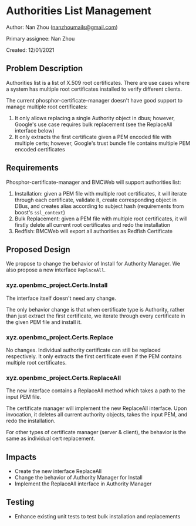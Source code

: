 # Authorities List Management

Author:
  Nan Zhou (nanzhoumails@gmail.com)

Primary assignee:
  Nan Zhou

Created:
  12/01/2021

## Problem Description

Authorities list is a list of X.509 root certificates. There are use cases
where a system has multiple root certificates installed to verify different
clients.

The current phosphor-certificate-manager doesn't have good support to manage
multiple root certificates:

1. It only allows replacing a single Authority object in dbus; however,
Google's use case requires bulk replacement (see the ReplaceAll interface
below)
2. It only extracts the first certificate given a PEM encoded file
with multiple certs; however, Google's trust bundle file contains multiple
PEM encoded certificates

## Requirements

Phosphor-certificate-manager and BMCWeb will support authorities list:

1. Installation: given a PEM file with multiple root certificates, it will
iterate through each certificate, validate it, create corresponding object in
DBus, and creates alias according to subject hash (requirements from boost's
`ssl_context`)
2. Bulk Replacement: given a PEM file with multiple root
certificates, it will firstly delete all current root certificates and redo
the installation
3. Redfish: BMCWeb will export all authorities as Redfish
Certificate

## Proposed Design

We propose to change the behavior of Install for Authority Manager. We also
propose a new interface `ReplaceAll`.

### xyz.openbmc_project.Certs.Install

The interface itself doesn't need any change.

The only behavior change is that when certificate type is Authority, rather
than just extract the first certificate, we iterate through every certificate
in the given PEM file and install it.

### xyz.openbmc_project.Certs.Replace

No changes. Individual authority certificate can still be replaced
respectively. It only extracts the first certificate even if the PEM contains
multiple root certificates.

### xyz.openbmc_project.Certs.ReplaceAll

The new interface contains a ReplaceAll method which takes a path to the input
PEM file.

The certificate manager will implement the new ReplaceAll interface. Upon
invocation, it deletes all current authority objects, takes the input PEM,
and redo the installation.

For other types of certificate manager (server & client), the behavior is the
same as individual cert replacement.


## Impacts
- Create the new interface ReplaceAll
- Change the behavior of Authority Manager for Install
- Implement the ReplaceAll interface in Authority Manager

## Testing
- Enhance existing unit tests to test bulk installation and replacements
